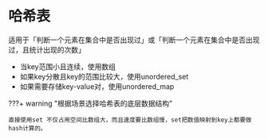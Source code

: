 # 哈希表

适用于「判断一个元素在集合中是否出现过」或「判断一个元素在集合中是否出现过，且统计出现的次数」

- 当key范围小且连续，使用数组
- 如果key分散且key的范围比较大，使用unordered_set
- 如果需要存储key-value对，使用unordered_map

???+ warning "根据场景选择哈希表的底层数据结构"

    直接使用set 不仅占用空间比数组大，而且速度要比数组慢，set把数值映射到key上都要做hash计算的。


